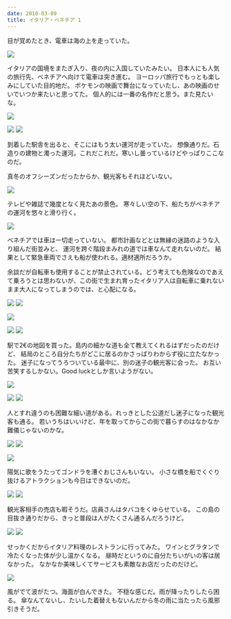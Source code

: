```yaml
---
date: 2010-03-09
title: イタリア・ベネチア 1
---
```


目が覚めたとき、電車は海の上を走っていた。

![](https://photos.xar.sh/10641234223_3d86fd2074_h.jpg)

イタリアの国境をまたぎ入り、夜の内に入国していたみたい。
日本人にも人気の旅行先、ベネチアへ向けて電車は突き進む。
ヨーロッパ旅行でもっとも楽しみにしていた目的地だ。
ポケモンの映画で舞台になっていたし、あの映画のせいでいつか来たいと思ってた。
個人的には一番の名作だと思う。また見たいな。

![](https://photos.xar.sh/10641025854_e6be20e839_h.jpg)

![](https://photos.xar.sh/10641044176_439e5ed81d_h.jpg)
![](https://photos.xar.sh/10641006605_332b08ac28_h.jpg)

到着した駅舎を出ると、そこにはもう太い運河が走っていた。
想像通りだ。石造りの建物と濁った運河。これだこれだ。寒いし曇っているけどやっぱりここなのだ。

真冬のオフシーズンだったからか、観光客もそれほどいない。

![](https://photos.xar.sh/10641043784_643d0c73c5_h.jpg)

テレビや雑誌で幾度となく見たあの景色。
寒々しい空の下、船たちがベネチアの運河を悠々と滑り行く。

![](https://photos.xar.sh/10641052586_daef2d6605_h.jpg)

ベネチアでは車は一切走っていない。 都市計画などとは無縁の迷路のような入り組んだ街並みと、
運河を跨ぐ階段まみれの道では車なんて走れないのだ。
結果として緊急車両でさえも船が使われる。適材適所だろうか。

余談だが自転車も使用することが禁止されている。どう考えても危険なのであえて乗ろうとは思わないが、この街で生まれ育ったイタリア人は自転車に乗れないまま大人になってしまうのでは、と心配になる。

![](https://photos.xar.sh/10641331653_1f58c84193_h.jpg)
![](https://photos.xar.sh/10641145574_c07aa6c4d6_h.jpg)

![](https://photos.xar.sh/10641033655_4363fe5607_h.jpg)

![](https://photos.xar.sh/10641089224_a71c11fe8d_h.jpg)
![](https://photos.xar.sh/10641319623_ff75a03b05_h.jpg)

駅で2€の地図を買った。島内の細かな道も全て教えてくれるはずだったのだけど、
結局のところ自分たちがどこに居るのかさっぱりわからず役に立たなかった。
迷子になってうろついている最中に、別の迷子の観光客に会った。
お互い苦笑するしかない。Good luckとしか言いようがない。

![](https://photos.xar.sh/10641373386_a564ca13b6_h.jpg)

![](https://photos.xar.sh/10641300133_ec1dfb211b_h.jpg)
![](https://photos.xar.sh/10641181356_1a49ef35a9_h.jpg)

人とすれ違うのも困難な細い道がある。れっきとした公道だし迷子になった観光客も通る。
若いうちはいいけど、年を取ってからこの街で暮らすのはなかなか難儀じゃないのかな。

![](https://photos.xar.sh/10641358736_eeba92d3e7_h.jpg)
![](https://photos.xar.sh/10641455373_dcf7c3fb78_h.jpg)

![](https://photos.xar.sh/10641321734_5097612774_h.jpg)

陽気に歌をうたってゴンドラを漕ぐおじさんもいない。
小さな橋を船でくぐり抜けるアトラクションも今日はできないのだ。

![](https://photos.xar.sh/10641499733_296b97a553_h.jpg)
![](https://photos.xar.sh/10641374336_d954a2bbd0_h.jpg)

観光客相手の売店も暇そうだ。店員さんはタバコをくゆらせている。
この島の目抜き通りだから、きっと普段は人がたくさん通るんだろうけど。

![](https://photos.xar.sh/10641365386_07d0e8e891_h.jpg)
![](https://photos.xar.sh/10641356254_86987bab69_h.jpg)

せっかくだからイタリア料理のレストランに行ってみた。
ワインとグラタンで冷たくなった体が少し温かくなる。
昼時だというのに自分たちいがいの客は居なかった。
なかなか美味しくてサービスも素敵なお店だったのだけど。

![](https://photos.xar.sh/10641348545_a7c88ac24d_h.jpg)

風がでて波がたつ。海面が白んできた。
不穏な感じだ。雨が降ったりしたら困る。
傘なんてないし、たいした着替えもないんだから冬の雨に当たったら風邪引きそうだ。
